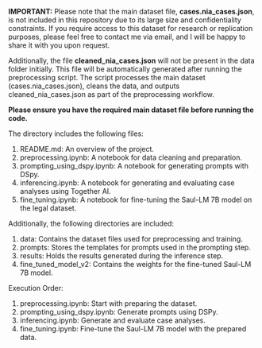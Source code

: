 **IMPORTANT:** Please note that the main dataset file, **cases.nia_cases.json**, is not included in this repository due to its large size and confidentiality constraints. If you require access to this dataset for research or replication purposes, please feel free to contact me via email, and I will be happy to share it with you upon request.

Additionally, the file **cleaned_nia_cases.json** will not be present in the data folder initially. This file will be automatically generated after running the preprocessing script. The script processes the main dataset (cases.nia_cases.json), cleans the data, and outputs cleaned_nia_cases.json as part of the preprocessing workflow.

**Please ensure you have the required main dataset file before running the code.**

The directory includes the following files:

1. README.md: An overview of the project.
2. preprocessing.ipynb: A notebook for data cleaning and preparation.
3. prompting_using_dspy.ipynb: A notebook for generating prompts with DSpy.
4. inferencing.ipynb: A notebook for generating and evaluating case analyses using Together AI.
5. fine_tuning.ipynb: A notebook for fine-tuning the Saul-LM 7B model on the legal dataset.

Additionally, the following directories are included:
1. data: Contains the dataset files used for preprocessing and training.
2. prompts: Stores the templates for prompts used in the prompting step.
3. results: Holds the results generated during the inference step.
4. fine_tuned_model_v2: Contains the weights for the fine-tuned Saul-LM 7B model.

Execution Order:
1. preprocessing.ipynb: Start with preparing the dataset.
2. prompting_using_dspy.ipynb: Generate prompts using DSPy.
3. inferencing.ipynb: Generate and evaluate case analyses.
4. fine_tuning.ipynb: Fine-tune the Saul-LM 7B model with the prepared data.
